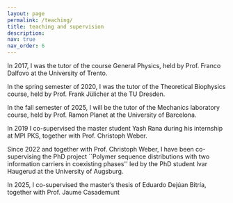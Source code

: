 ```yaml
---
layout: page
permalink: /teaching/
title: teaching and supervision
description: 
nav: true
nav_order: 6
---
```


In 2017, I was the tutor of the course General Physics, held by Prof. Franco Dalfovo at the University of Trento. 

In the spring semester of 2020, I was the tutor of the Theoretical Biophysics course, held by Prof. Frank Jülicher at the TU Dresden. 

In the fall semester of 2025, I will be the tutor of the Mechanics laboratory course, held by Prof. Ramon Planet at the University of Barcelona.

In 2019 I co-supervised the master student Yash Rana during his internship at MPI PKS, together with Prof. Christoph Weber. 

Since 2022 and together with Prof. Christoph Weber, I have been co-supervising the PhD project ``Polymer sequence distributions with two information carriers in coexisting phases'' led by the PhD student Ivar Haugerud at the University of Augsburg. 

In 2025, I co-supervised the master’s thesis of Eduardo Dejúan Bitría, together with Prof. Jaume Casademunt
